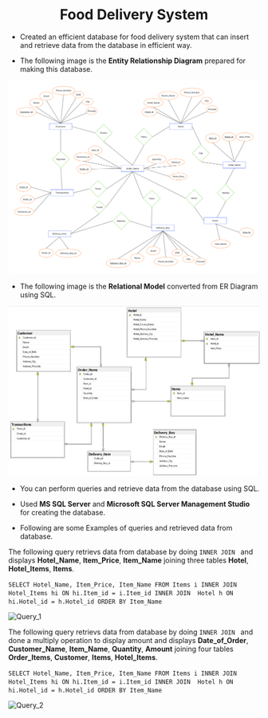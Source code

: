 <h1 align="center">
 Food Delivery System
</h1>

- Created an efficient database for food delivery system that can insert and retrieve data from the database in efficient way.

- The following image is the **Entity Relationship Diagram** prepared for making this database. 

![ER](/Screenshots/ER_Diagram.png)

- The following image is the **Relational Model** converted from ER Diagram using SQL.

![Relational](/Screenshots/Relational_Model.jpg)

- You can perform queries and retrieve data from the database using SQL.

- Used **MS SQL Server** and **Microsoft SQL Server Management Studio** for creating the database.

- Following are some Examples of queries and retrieved data from database.

The following query retrievs data from database by doing ```INNER JOIN ``` and displays **Hotel_Name**, **Item_Price**, **Item_Name** joining three tables **Hotel**, **Hotel_Items**, **Items**.

```SELECT Hotel_Name, Item_Price, Item_Name FROM Items i INNER JOIN Hotel_Items hi ON hi.Item_id = i.Item_id INNER JOIN  Hotel h ON hi.Hotel_id = h.Hotel_id ORDER BY Item_Name ```

![Query_1](/Screenshots/Query_Example_1.png)

The following query retrievs data from database by doing ```INNER JOIN ``` and done a multiply operation to display amount and displays **Date_of_Order**, **Customer_Name**, **Item_Name**, **Quantity**, **Amount** joining four tables **Order_Items**, **Customer**, **Items**, **Hotel_Items**.

```SELECT Hotel_Name, Item_Price, Item_Name FROM Items i INNER JOIN Hotel_Items hi ON hi.Item_id = i.Item_id INNER JOIN  Hotel h ON hi.Hotel_id = h.Hotel_id ORDER BY Item_Name ```

![Query_2](/Screenshots/Query_Example_2.png)
